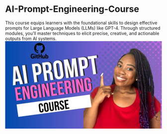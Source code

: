 # AI-Prompt-Engineering-Course
This course equips learners with the foundational skills to design effective prompts for Large Language Models (LLMs) like GPT-4. Through structured modules, you’ll master techniques to elicit precise, creative, and actionable outputs from AI systems.
![Course Banner](/assets/income.jpg)

